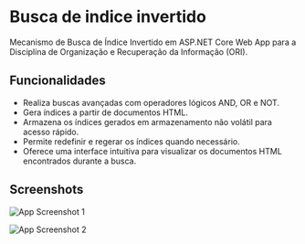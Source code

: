 
# Busca de indice invertido

Mecanismo de Busca de Índice Invertido em ASP.NET Core Web App para a Disciplina de Organização e Recuperação da Informação (ORI).

## Funcionalidades

- Realiza buscas avançadas com operadores lógicos AND, OR e NOT.
- Gera índices a partir de documentos HTML.
- Armazena os índices gerados em armazenamento não volátil para acesso rápido.
- Permite redefinir e regerar os índices quando necessário.
- Oferece uma interface intuitiva para visualizar os documentos HTML encontrados durante a busca.

## Screenshots

![App Screenshot 1](https://i.imgur.com/yiAIY7m.png)

![App Screenshot 2](https://i.imgur.com/ofWJ0RO.png)
